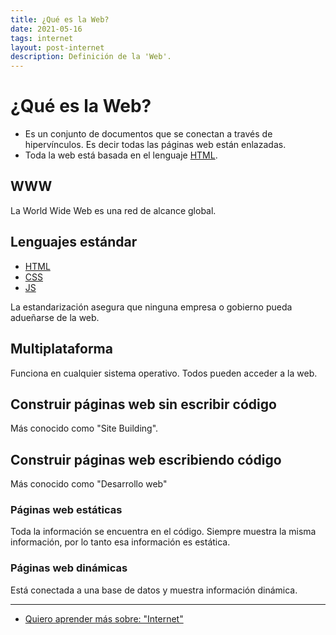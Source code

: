 ```yaml
---
title: ¿Qué es la Web?
date: 2021-05-16
tags: internet
layout: post-internet
description: Definición de la 'Web'.
---
```


# ¿Qué es la Web? 
- Es un conjunto de documentos que se conectan a través de hipervínculos. Es decir todas las páginas web están enlazadas.
- Toda la web está basada en el lenguaje [HTML](../00/html). 

## WWW
La World Wide Web es una red de alcance global. 

## Lenguajes estándar
- [HTML](html)
- [CSS](css)
- [JS](js)

La estandarización asegura que ninguna empresa o gobierno pueda adueñarse de la web.

## Multiplataforma
Funciona en cualquier sistema operativo. Todos pueden acceder a la web. 

## Construir páginas web sin escribir código
Más conocido como "Site Building". 

## Construir páginas web escribiendo código
Más conocido como "Desarrollo web" 

### Páginas web estáticas 
Toda la información se encuentra en el código. Siempre muestra la misma información, por lo tanto esa información es estática. 

### Páginas web dinámicas
Está conectada a una base de datos y muestra información dinámica. 

***

- [Quiero aprender más sobre: "Internet"](../00/internet)
